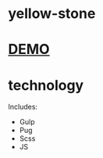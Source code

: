 # yellow-stone
# [DEMO](https://anastasiia-emets.github.io/yellow-stone/dist/)
# technology
Includes:
- Gulp
- Pug
- Scss
- JS
